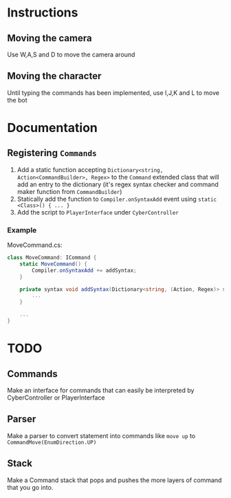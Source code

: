 # Instructions
## Moving the camera
Use W,A,S and D to move the camera around
## Moving the character
Until typing the commands has been implemented, use I,J,K and L to move the bot

# Documentation
## Registering `Commands`
1. Add a static function accepting `Dictionary<string, Action<CommandBuilder>, Regex>` to the `Command` extended class that will add an entry to the dictionary (it's regex syntax checker and command maker function from `CommandBuilder`) 
2. Statically add the function to `Compiler.onSyntaxAdd` event using `static <Class>() { ... }`
3. Add the script to `PlayerInterface` under `CyberController`
### Example
MoveCommand.cs:
```cs
class MoveCommand: ICommand {
    static MoveCommand() {
        Compiler.onSyntaxAdd += addSyntax;
    }

    private syntax void addSyntax(Dictionary<string, (Action, Regex)> syntax) {
        ...
    }

    ...
}
```

# TODO
## Commands
Make an interface for commands that can easily be interpreted by CyberController or PlayerInterface

## Parser
Make a parser to convert statement into commands like `move up` to `CommandMove(EnumDirection.UP)`

## Stack
Make a Command stack that pops and pushes the more layers of command that you go into.